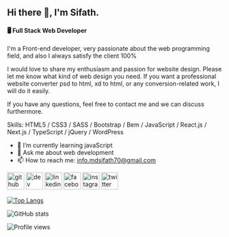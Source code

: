 ## Hi there 👋, I'm Sifath.
#### 🖥️ Full Stack Web Developer

I'm a Front-end developer, very passionate about the web programming field, and also I always satisfy the client 100%

I would love to share my enthusiasm and passion for website design. Please let me know what kind of web design you need. If you want a professional website converter psd to html, xd to html, or any conversion-related work, I will do it easily.

If you have any questions, feel free to contact me and we can discuss furthermore.

Skills: HTML5 / CSS3 / SASS / Bootstrap / Bem / JavaScript / React.js / Next.js / TypeScript / jQuery / WordPress

- 🌱 I’m currently learning javaScript 
- 💬 Ask me about web development 
- 📫 How to reach me: info.mdsifath70@gmail.com 


[<img src='https://cdn.jsdelivr.net/npm/simple-icons@3.0.1/icons/github.svg' alt='github' height='40'>](https://github.com/mdsifath70)  [<img src='https://cdn.jsdelivr.net/npm/simple-icons@3.0.1/icons/dev-dot-to.svg' alt='dev' height='40'>](https://dev.to/mdsifath70)  [<img src='https://cdn.jsdelivr.net/npm/simple-icons@3.0.1/icons/linkedin.svg' alt='linkedin' height='40'>](https://www.linkedin.com/in/mdsifath70/)  [<img src='https://cdn.jsdelivr.net/npm/simple-icons@3.0.1/icons/facebook.svg' alt='facebook' height='40'>](https://www.facebook.com/mdsifath70)  [<img src='https://cdn.jsdelivr.net/npm/simple-icons@3.0.1/icons/instagram.svg' alt='instagram' height='40'>](https://www.instagram.com/mdsifath70/)  [<img src='https://cdn.jsdelivr.net/npm/simple-icons@3.0.1/icons/twitter.svg' alt='twitter' height='40'>](https://twitter.com/mdsifath70)  

[![Top Langs](https://github-readme-stats.vercel.app/api/top-langs/?username=mdsifath70)](https://github.com/anuraghazra/github-readme-stats)

![GitHub stats](https://github-readme-stats.vercel.app/api?username=mdsifath70&show_icons=true)  

![Profile views](https://gpvc.arturio.dev/mdsifath70)  
